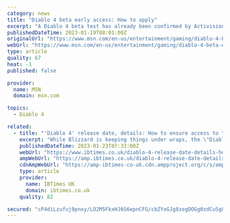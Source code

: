 ```yaml
---
category: news
title: "Diablo 4 beta early access: How to apply"
excerpt: "A Diablo 4 beta test has already been confirmed by Activision-Blizzard, which has demon hunters worldwide on edge. As with most modern multiplayer games, Blizzard will rely on the community to ..."
publishedDateTime: 2023-01-19T08:01:00Z
originalUrl: "https://www.msn.com/en-us/entertainment/gaming/diablo-4-beta-early-access-how-to-apply/ar-AA16wwEm"
webUrl: "https://www.msn.com/en-us/entertainment/gaming/diablo-4-beta-early-access-how-to-apply/ar-AA16wwEm"
type: article
quality: 67
heat: -1
published: false

provider:
  name: MSN
  domain: msn.com

topics:
  - Diablo 4

related:
  - title: "'Diablo 4' release date, details: How to ensure access to the upcoming open beta?"
    excerpt: "While Blizzard is keeping things under wraps, the \"Diablo 4\" beta will likely arrive a couple of months before the \"Diablo 4\" release date arrives in June."
    publishedDateTime: 2023-01-23T07:33:00Z
    webUrl: "https://www.ibtimes.co.uk/diablo-4-release-date-details-how-ensure-access-upcoming-open-beta-1711669"
    ampWebUrl: "https://amp.ibtimes.co.uk/diablo-4-release-date-details-how-ensure-access-upcoming-open-beta-1711669"
    cdnAmpWebUrl: "https://amp-ibtimes-co-uk.cdn.ampproject.org/c/s/amp.ibtimes.co.uk/diablo-4-release-date-details-how-ensure-access-upcoming-open-beta-1711669"
    type: article
    provider:
      name: IBTimes UK
      domain: ibtimes.co.uk
    quality: 82

secured: "cP4diLzufuj9pnxy/LO2M5FkxHJ6S6epnCFG/cbZYxGJg8zegDOGg0zdCuSgLKy8F19IUa/u5MVwC6zTTvmguPSHiGyXMlIQkyOvFbSH09N4bJt83/i0P+eQ4ABFf3KQG8pBALv7cOwp8S1b4L2o8Vn1LGYllEgpghWIR4GbaTUwMb7xI2hXX2HO5swF/sOwkkNkZgpH+uSY5F355Biip8CdBcQ3c/t4JBVYY44rLmBa0EYLe8/l1jsbNVprhIdIDxcMYzAFfKa4VfZf+D3t4tRvKf8M0MwbPwUuTYN0lSEjzdqXI0ef1iFeMWC1GNxKelhdxOxdHbJ5VuaD0k6ug5utI6qC6MaTAy8svHKID0w=;Ewq98N0x/aQWxi4GfVfZNA=="
---
```


